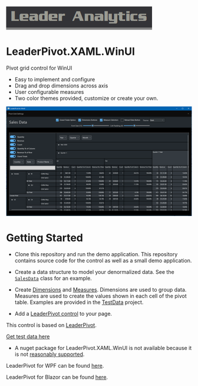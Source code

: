 ![Leader Analytics](./logo.png)



# LeaderPivot.XAML.WinUI

Pivot grid control for WinUI

* Easy to implement and configure
* Drag and drop dimensions across axis
* User configurable measures
* Two color themes provided, customize or create your own.


![Leader Analytics pivot grid control](./screencap.png) 

# Getting Started

* Clone this repository and run the demo application.  This repository contains source code for the control as well as a small demo application.

* Create a data structure to model your denormalized data.  See the [`SalesData`](https://github.com/leaderanalytics/LeaderPivot.TestData/blob/main/LeaderPivot.TestData/SalesData.cs) class for an example.

* Create [Dimensions](https://github.com/leaderanalytics/LeaderPivot/blob/main/LeaderPivot/Dimension.cs) and [Measures](https://github.com/leaderanalytics/LeaderPivot/blob/main/LeaderPivot/Measure.cs).    Dimensions are used to group data.  Measures are used to create the values shown in each cell of the pivot table.  Examples are provided in the [TestData](https://github.com/leaderanalytics/LeaderPivot.TestData/blob/main/LeaderPivot.TestData/SalesData.cs) project.

* Add a [LeaderPivot control](https://github.com/leaderanalytics/LeaderPivot.XAML.WinUI/blob/main/LeaderPivot.XAML.WinUI.Host/MainWindow.xaml) to your page.  

This control is based on [LeaderPivot](https://github.com/leaderanalytics/LeaderPivot).

[Get test data here](https://github.com/leaderanalytics/LeaderPivot.TestData)

* A nuget package for LeaderPivot.XAML.WinUI is not available because it is not [reasonably supported](https://learn.microsoft.com/en-us/windows/uwp/winrt-components/creating-windows-runtime-components-in-csharp-and-visual-basic#declaring-types-in-windows-runtime-components).

LeaderPivot for WPF can be found [here](https://github.com/leaderanalytics/LeaderPivot.Blazor).

LeaderPivot for Blazor can be found [here](https://github.com/leaderanalytics/LeaderPivot.Blazor).

